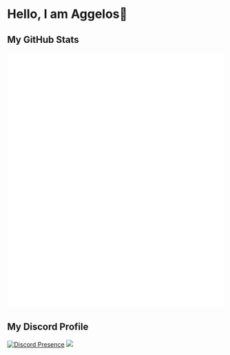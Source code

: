 # Hello, I am Aggelos👋
## My GitHub Stats
![](https://raw.githubusercontent.com/aggelos-007/github-stats/master/generated/overview.svg#gh-dark-mode-only)
![](https://raw.githubusercontent.com/aggelos-007/github-stats/master/generated/languages.svg#gh-dark-mode-only)
## My Discord Profile
[![Discord Presence](https://lanyard.cnrad.dev/api/637648484979441706?idleMessage=Studying&hideBadges=true)](https://discord.com/users/637648484979441706)
![](https://hit.yhype.me/github/profile?user_id=104696548)
